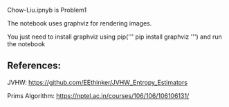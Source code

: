 Chow-Liu.ipnyb is Problem1

The notebook uses graphviz for rendering images.

You just need to install graphviz using pip(''' pip install graphviz ''') and run the notebook

## References:

JVHW: https://github.com/EEthinker/JVHW_Entropy_Estimators

Prims Algorithm: https://nptel.ac.in/courses/106/106/106106131/

